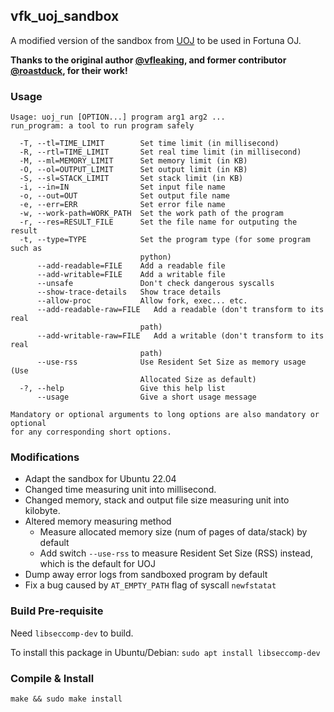 ## vfk_uoj_sandbox

A modified version of the sandbox from [UOJ](https://github.com/vfleaking/uoj) to be used in Fortuna OJ.

**Thanks to the original author [@vfleaking](https://github.com/vfleaking), and former contributor [@roastduck](https://github.com/roastduck), for their work!**

### Usage

```
Usage: uoj_run [OPTION...] program arg1 arg2 ...
run_program: a tool to run program safely

  -T, --tl=TIME_LIMIT        Set time limit (in millisecond)
  -R, --rtl=TIME_LIMIT       Set real time limit (in millisecond)
  -M, --ml=MEMORY_LIMIT      Set memory limit (in KB)
  -O, --ol=OUTPUT_LIMIT      Set output limit (in KB)
  -S, --sl=STACK_LIMIT       Set stack limit (in KB)
  -i, --in=IN                Set input file name
  -o, --out=OUT              Set output file name
  -e, --err=ERR              Set error file name
  -w, --work-path=WORK_PATH  Set the work path of the program
  -r, --res=RESULT_FILE      Set the file name for outputing the result
  -t, --type=TYPE            Set the program type (for some program such as
                             python)
      --add-readable=FILE    Add a readable file
      --add-writable=FILE    Add a writable file
      --unsafe               Don't check dangerous syscalls
      --show-trace-details   Show trace details
      --allow-proc           Allow fork, exec... etc.
      --add-readable-raw=FILE   Add a readable (don't transform to its real
                             path)
      --add-writable-raw=FILE   Add a writable (don't transform to its real
                             path)
      --use-rss              Use Resident Set Size as memory usage (Use
                             Allocated Size as default)
  -?, --help                 Give this help list
      --usage                Give a short usage message

Mandatory or optional arguments to long options are also mandatory or optional
for any corresponding short options.
```

### Modifications

- Adapt the sandbox for Ubuntu 22.04
- Changed time measuring unit into millisecond.
- Changed memory, stack and output file size measuring unit into kilobyte.
- Altered memory measuring method
  - Measure allocated memory size (num of pages of data/stack) by default
  - Add switch `--use-rss` to measure Resident Set Size (RSS) instead, which is the default for UOJ
- Dump away error logs from sandboxed program by default
- Fix a bug caused by `AT_EMPTY_PATH` flag of syscall `newfstatat`

### Build Pre-requisite

Need `libseccomp-dev` to build.

To install this package in Ubuntu/Debian: `sudo apt install libseccomp-dev`

### Compile & Install

`make && sudo make install`
